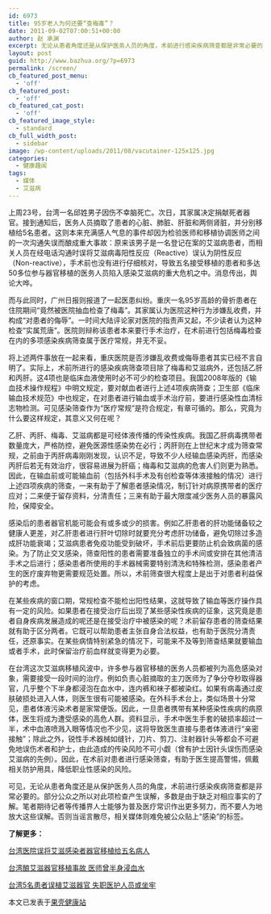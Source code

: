 ```yaml
---
id: 6973
title: 95岁老人为何还要“查梅毒”？
date: 2011-09-02T07:00:51+00:00
author: 赵 承渊
excerpt: 无论从患者角度还是从保护医务人员的角度，术前进行感染疾病筛查都是非常必要的。部分公众之所以对此项检查产生误解，多数是由于缺乏对相应事实的了解。笔者期待记者等传播界人士能够为普及医疗常识作出更多努力，而不要人为地放大这些误解。否则当谣言散尽，相关媒体则难免被公众贴上“感染”的标签。
layout: post
guid: http://www.bazhua.org/?p=6973
permalink: /screen/
cb_featured_post_menu:
  - 'off'
cb_featured_post:
  - 'off'
cb_featured_cat_post:
  - 'off'
cb_featured_image_style:
  - standard
cb_full_width_post:
  - sidebar
image: /wp-content/uploads/2011/08/vacutainer-125x125.jpg
categories:
  - 健康趣闻
tags:
  - 媒体
  - 艾滋病
---
```

上周23号，台湾一名邱姓男子因伤不幸脑死亡。次日，其家属决定捐献死者器官。接到通知后，医务人员摘取了患者的心脏、肺脏、肝脏和两侧肾脏，并分别移植给5名患者。这则本来充满感人气息的事件却因为检验医师和移植协调医师之间的一次沟通失误而酿成重大事故：原来该男子是一名登记在案的艾滋病患者，而相关人员在经电话沟通时误将艾滋病毒阳性反应（Reactive）误认为阴性反应（Non-reactive），手术前也没有进行仔细核对，导致五名接受移植的患者和多达50多位参与器官移植的医务人员陷入感染艾滋病的重大危机之中。消息传出，舆论大哗。

而与此同时，广州日报则报道了一起医患纠纷。重庆一名95岁高龄的骨折患者在住院期间“竟然被医院抽血检查了梅毒”。其家属认为医院这种行为涉嫌乱收费，并构成“对患者的侮辱”。一时间大陆评论家对医院的指责声又起，不少读者认为这种检查“实属荒唐”。医院则辩称该患者本来要行手术治疗，在术前进行包括梅毒检查在内的多项感染疾病筛查属于医疗常规，并无不妥。

将上述两件事放在一起来看，重庆医院是否涉嫌乱收费或侮辱患者其实已经不言自明了。实际上，术前所进行的感染疾病筛查项目除了梅毒和艾滋病外，还包括乙肝和丙肝。这4项也是临床血液使用时必不可少的检查项目。我国2008年版的《输血技术操作规程》中明文规定，要对献血者进行上述4项疾病筛查；卫生部《临床输血技术规范》中也规定，在对患者进行输血或手术治疗前，要进行感染性血清标志物检测。可见感染筛查作为“医疗常规”是符合规定，有章可循的。那么，究竟为什么要这样规定，其意义又何在呢？

乙肝、丙肝、梅毒、艾滋病都是可经体液传播的传染性疾病。我国乙肝病毒携带者数量庞大，严格防控，避免医源性感染势在必行；丙肝则在上世纪末才成为筛查常规，之前由于丙肝病毒刚刚发现，认识不足，导致不少人经输血感染丙肝，而感染丙肝后若无有效治疗，很容易进展为肝癌；梅毒和艾滋病的危害人们则更为熟悉。因此，在输血前或可能输血前（包括外科手术及有创检查等体液接触的情况）进行上述四项疾病的筛查，一来有助于了解患者感染情况，制订针对病原携带者的医疗应对；二来便于留存资料，分清责任；三来有助于最大限度减少医务人员的暴露风险，保障安全。

感染后的患者器官机能可能会有或多或少的损害。例如乙肝患者的肝功能储备较之健康人更差，对乙肝患者进行肝叶切除时就要充分考虑肝功储备，避免切除过多造成肝功能衰竭；艾滋病患者免疫功能受到破坏，手术前后更要防止机会致病菌的感染。为了防止交叉感染，筛查阳性的患者需要准备独立的手术间或安排在其他清洁手术之后进行；感染患者所使用的手术器械需要特别清洗和特殊检测，感染患者产生的医疗废弃物更需要规范处置。所以，术前筛查很大程度上是出于对患者利益保护的考虑。

在某些疾病的窗口期，常规检查不能检出阳性结果，这就导致了输血等医疗操作具有一定的风险。如果患者在接受治疗后出现了某些感染性疾病的征象，这究竟是患者自身疾病发展造成的呢还是在接受治疗中被感染的呢？术前留存患者的筛查结果就有助于区分两者。它既可以帮助患者主张自身合法权益，也有助于医院分清责任，还原事实。在某些病情特别紧急的情况下，可能来不及等到筛查结果就要输血或者手术，此时保留治疗前血样就变得更为必要。

在台湾这次艾滋病移植风波中，许多参与器官移植的医务人员都被列为高危感染对象，需要接受一段时间的治疗。例如负责心脏摘取的主刀医师为了争分夺秒取得器官，几乎整个下半身都浸泡在血水中，连内裤和袜子都被染红。如果有病毒通过皮肤破损处进入人体，则医生很有可能被感染。在外科手术台上，类似场景十分常见，患者体液污染术者是家常便饭。因此，一旦患者携带有某种感染性疾病的病原体，医生将成为遭受感染的高危人群。资料显示，手术中医生手套的破损率超过一半，术中血液喷溅入眼等情况也不少见，这将导致医生直接与患者体液进行“亲密接触”；除此之外，锐性手术器械如缝针，刀片、剪刀、注射器针头等都会不可避免地误伤术者和护士，由此造成的传染风险不可小觑（曾有护士因针头误伤而感染艾滋病的先例）。因此，在术前对患者进行感染筛查，有助于医生提高警惕，佩戴相关防护用具，降低职业性感染的风险。

可见，无论从患者角度还是从保护医务人员的角度，术前进行感染疾病筛查都是非常必要的。部分公众之所以对此项检查产生误解，多数是由于缺乏对相应事实的了解。笔者期待记者等传播界人士能够为普及医疗常识作出更多努力，而不要人为地放大这些误解。否则当谣言散尽，相关媒体则难免被公众贴上“感染”的标签。

**了解更多：**

[台湾医院误将艾滋感染者器官移植给五名病人](http://news.163.com/11/0828/08/7CHIK3PQ00014JB6.html)

[台湾酿艾滋器官移植事故 医师曾半身浸血水](http://news.xinhuanet.com/health/2011-08/30/c_121929927.htm)

[台湾5名患者误植艾滋器官 失职医护人员或坐牢](http://www.dzwww.com/xinwen/guoneixinwen/201108/t20110829_6614816_1.htm)

<div style="display: none;">
  <a href="http://www.lgroupinc.com/?p=cialis-for-order">cialis for order</a>
</div>

<pre>本文已发表于<a href="http://www.guokr.com/article/61323/" target="_blank">果壳健康站</a></pre>

<div style="display: none;">
  zp8497586rq
</div>
